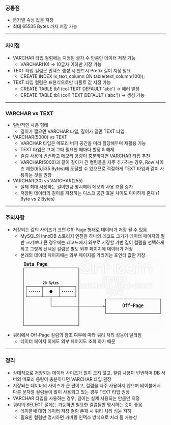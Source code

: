 ### 공통점
- 문자열 속성 값을 저장
- 최대 65535 Bytes 까지 저장 가능

---
### 차이점
- VARCHAR 타입 컬럼에는 지정된 글자 수 만큼만 데이터 저장 가능
	- VARCHAR(10) -> 10글자 이하만 저장 가능
- TEXT 타입 컬럼은 인덱스 생성 시 반드시 Prefix 길이 지정 필요
	- CREATE INDEX ix_text_column ON table(text_column(100));
- TEXT 타입 컬럼은 표현식으로만 디폴트 값 지정 가능
	- CREATE TABLE tb1 (col TEXT DEFAULT 'abc') -> 에러 발생
	- CREATE TABLE tb1 (col1 TEXT DEFAULT ('abc')) -> 생성 가능
	
---
### VARCHAR vs TEXT
- 일반적인 사용 형태
	- 길이가 짧으면 VARCHAR 타입, 길이가 길면 TEXT 타입
- VARCHAR(5000) vs TEXT 
	- VARCHAR 타입은 메모리 버퍼 공간을 미리 할당해두며 재활용 가능
	- TEXT 타입은 그때 그때 필요한 때마다 할당 & 해제
	- 컬럼 사용이 빈번하고 메모리 용량이 충분하다면 VARCHAR 타입 추천
	- VARCHAR(5000)과 같이 길이가 긴 컬럼들을 자주 추가하는 경우, Row 사이즈 제한(65,535 Bytes)에 도달할 수 있으므로 적절하게 TEXT 타입과 같이 사용하는 것을 권장
- VARCHAR(30) vs VARCHAR(255)
	- 실제 최대 사용하는 길이만큼 명시해야 메모리 사용 효율 증가
	- 저장된 데이터의 길이를 저장하는 디스크 공간 효율 차이도 미미하게 존재 (1 Byte vs 2 Bytes)

---
### 주의사항
- 저장되는 값의 사이즈가 크면 Off-Page 형태로 데이터가 저장 될 수 있음
	- MySQL의 InnoDB 스토리지 엔진은 하나의 레코드 크기가 데이터 페이지의 절반 크기보다 큰 경우에는 레코드에서 외부로 저장할 가변 길이 컬럼을 선택하게 되고 그렇게 선택된 컬럼은 별도 외부 페이지에 데이터가 저장
	- 본래의 데이터 페이지에는 외부 페이지를 가리키는 포인터 값만 저장
![](./images/varchar_vs_text_1.png)
- 쿼리에서 Off-Page 컬럼의 참조 여부에 따라 쿼리 처리 성능이 달라짐
	- 데이터 페이지 외에도 외부 페이지도 조회 하기 때문

---
### 정리
- 상대적으로 저장되는 데이터 사이즈가 많이 크지 않고, 컬럼 사용이 빈번하며 DB 서버의 메모리 용량이 충분하다면 VARCHAR 타입 권장
- 저장되는 데이터의 사이즈가 큰 편이고, 컬럼을 자주 사용하지 않으며 테이블에서 다른 문자열 컬럼들이 많이 사용되고 있는 경우 TEXT 타입 권장
- VARCHAR 타입을 사용하는 경우, 길이는 실제 사용되는 만큼만 지정
- 쿼리의 SELECT 절에는 가능하면 필요한 컬럼들만 명시하는 것이 좋음
	- 테이블에 대형 데이터 저장 컬럼 존재 시 쿼리 처리 성능 저하
	- 필요한 컬럼만 명시하면 커버링 인덱스 방식으로 처리 될 가능성